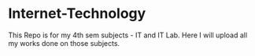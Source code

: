 # Internet-Technology
This Repo is for my 4th sem subjects - IT and IT Lab. Here I will upload all my works done on those subjects.
